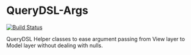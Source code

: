 # QueryDSL-Args
[![Build Status](https://travis-ci.org/yanaga/querydsl-args.svg?branch=master)](https://travis-ci.org/yanaga/querydsl-args)

QueryDSL Helper classes to ease argument passing from View layer to Model layer without dealing with nulls.
